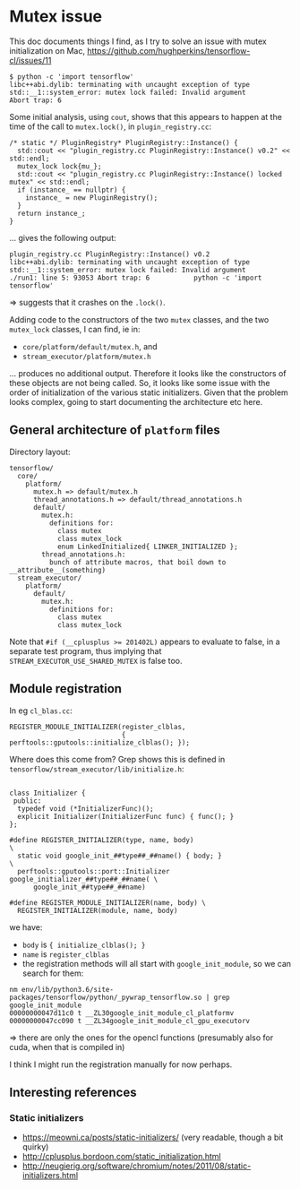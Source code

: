 # Mutex issue

This doc documents things I find, as I try to solve an issue with mutex initialization on Mac, https://github.com/hughperkins/tensorflow-cl/issues/11

```
$ python -c 'import tensorflow'
libc++abi.dylib: terminating with uncaught exception of type std::__1::system_error: mutex lock failed: Invalid argument
Abort trap: 6
```

Some initial analysis, using `cout`, shows that this appears to happen at the time of the call to `mutex.lock()`, in `plugin_registry.cc`:

```
/* static */ PluginRegistry* PluginRegistry::Instance() {
  std::cout << "plugin_registry.cc PluginRegistry::Instance() v0.2" << std::endl;
  mutex_lock lock{mu_};
  std::cout << "plugin_registry.cc PluginRegistry::Instance() locked mutex" << std::endl;
  if (instance_ == nullptr) {
    instance_ = new PluginRegistry();
  }
  return instance_;
}
```
... gives the following output:
```
plugin_registry.cc PluginRegistry::Instance() v0.2
libc++abi.dylib: terminating with uncaught exception of type std::__1::system_error: mutex lock failed: Invalid argument
./run1: line 5: 93053 Abort trap: 6           python -c 'import tensorflow'
```
=> suggests that it crashes on the `.lock()`.

Adding code to the constructors of the two `mutex` classes, and the two `mutex_lock` classes, I can find, ie in:
- `core/platform/default/mutex.h`, and
- `stream_executor/platform/mutex.h`

... produces no additional output. Therefore it looks like the constructors of these objects are not being called.  So, it looks like some issue with the order of initialization of the various static initializers.  Given that the problem looks complex, going to start documenting the architecture etc here.

## General architecture of `platform` files

Directory layout:

```
tensorflow/
  core/
    platform/
      mutex.h => default/mutex.h
      thread_annotations.h => default/thread_annotations.h
      default/
        mutex.h:
          definitions for:
            class mutex
            class mutex_lock
            enum LinkedInitialized{ LINKER_INITIALIZED };
        thread_annotations.h:
          bunch of attribute macros, that boil down to __attribute__(something)
  stream_executor/
    platform/
      default/
        mutex.h:
          definitions for:
            class mutex
            class mutex_lock
```

Note that `#if (__cplusplus >= 201402L)` appears to evaluate to false, in a separate test program, thus implying that `STREAM_EXECUTOR_USE_SHARED_MUTEX` is false too.

## Module registration

In eg `cl_blas.cc`:
```
REGISTER_MODULE_INITIALIZER(register_clblas,
                            { perftools::gputools::initialize_clblas(); });
```
Where does this come from?  Grep shows this is defined in `tensorflow/stream_executor/lib/initialize.h`:
```

class Initializer {
 public:
  typedef void (*InitializerFunc)();
  explicit Initializer(InitializerFunc func) { func(); }
};

#define REGISTER_INITIALIZER(type, name, body)                               \
  static void google_init_##type##_##name() { body; }                        \
  perftools::gputools::port::Initializer google_initializer_##type##_##name( \
      google_init_##type##_##name)

#define REGISTER_MODULE_INITIALIZER(name, body) \
  REGISTER_INITIALIZER(module, name, body)
  ```
we have:
- `body` is `{ initialize_clblas(); }`
- `name` is `register_clblas`
- the registration methods will all start with `google_init_module`, so we can search for them:
```
nm env/lib/python3.6/site-packages/tensorflow/python/_pywrap_tensorflow.so | grep google_init_module
00000000047d11c0 t __ZL30google_init_module_cl_platformv
00000000047cc090 t __ZL34google_init_module_cl_gpu_executorv
```
=> there are only the ones for the opencl functions (presumably also for cuda, when that is compiled in)

I think I might run the registration manually for now perhaps.

## Interesting references

### Static initializers

- https://meowni.ca/posts/static-initializers/ (very readable, though a bit quirky)
- http://cplusplus.bordoon.com/static_initialization.html
- http://neugierig.org/software/chromium/notes/2011/08/static-initializers.html
